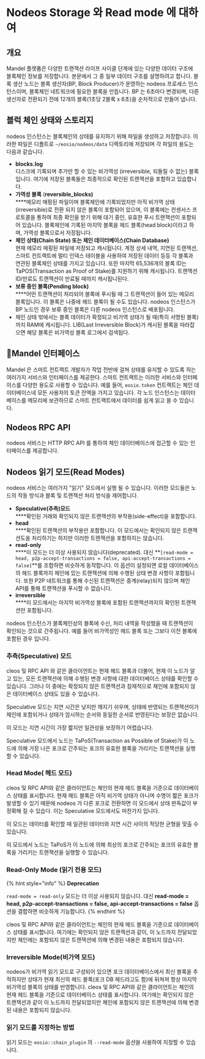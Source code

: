 # Nodeos Storage 와 Read mode 에 대하여

## 개요

Mandel 플랫폼은 다양한 트랜잭션 라이프 사이클 단계에 있는 다양한 데이터 구조에 블록체인 정보를 저장합니다. 본문에서 그 중 일부 데이터 구조를 설명하려고 합니다. 블록 생산 노드는 블록 생산자(BP, Block Producer)가 운영하는 nodeos 프로세스 인스턴스이며, 블록체인 네트워크에 필요한 블록을 만듭니다. BP 는 6초마다 변경되며, 다른 생산자로 전환되기 전에 12개의 블록(1초당 2블록 x 6초)을 순차적으로 만들어 냅니다.

## 블럭 체인 상태와 스토리지

nodeos 인스턴스는 블록체인의 상태를 유지하기 위해 파일을 생성하고 저장합니다. 이러한 파일은 디폴트로 `~/eosio/nodeos/data` 디렉토리에 저장되며 각 파일의 용도는 다음과 같습니다.

* **blocks.log** \
  디스크에 기록되며 추가만 할 수 있는 비가역성 (irreversible, 되돌릴 수 없는) 블록입니다. 여기에 저장된 블록들은 최종적으로 확인된 트랜잭션을 포함하고 있습합니다.
* **가역성 블록** (**reversible\_blocks)**\
  ****메모리 매핑된 파일이며 블록체인에 기록되었지만 아직 비가역 상태(irreversible)로 전환 되지 않은 블록이 포함되어 있으며, 이 블록에는 컨센서스 프로토콜을 통하여 최종 확인을 받기 위해 대기 중인, 유효한 푸시 트랜잭션이 포함되어 있습니다. 블록체인에 기록된 마지막 블록을 헤드 블록(head block)이라고 하며, 가역성 블록으로서 저장됩니다.
* **체인 상태(Chain State) 또는 체인 데이터베이스(Chain Database)** \
  현재 메모리 매핑된 파일에 저장되고 캐시됩니다. 계정 상세 내역, 지연된 트랜잭션, 스마트 컨트랙트에 멀티 인덱스 테이블을 사용하여 저장된 데이터 등등 각 블록과 연관된 블록체인 상태를 가지고 있습니다. 또한 마지막 65,536개의 블록 ID는 TaPOS(Transaction as Proof of Stake)를 지원하기 위해 캐시됩니다. 트랜잭션 ID/만료도 트랜잭션이 만료될 때까지 캐시됩니된다.
* **보류 중인 블록(Pending block)**\
  ****어떤 트랜잭션이 처리되어 블록에 푸시될 때 그 트랜잭션이 들어 있는 메모리 블록입니다. 이 블록은 나중에 헤드 블록이 될 수도 있습니다. nodeos 인스턴스가 BP 노드인 경우 보류 중인 블록은 다른 nodeos 인스턴스로 배포됩니다.
* 체인 상태 밖에서는 블록 데이터가 확정되고 비가역 상태가 될 때(특히 서명된 블록)까지 RAM에 캐시됩니다. LIB(Last Irreversible Block)가 캐시된 블록을 따라잡으면 해당 블록은 비가역성 블록 로그에서 검색됩다.

## Mandel 인터페이스

Mandel 은 스마트 컨트랙트 개발자가 작업 전반에 걸쳐 상태를 유지할 수 있도록 하는 여러가지 서비스와 인터페이스를 제공한다. 스마트 컨트랙트는 이러한 서비스와 인터페이스를 다양한 용도로 사용할 수 있습니다. 예를 들어, `eosio.token` 컨트랙트는 체인 데이터베이스네 모든 사용자의 토큰 잔액을 가지고 있습니다. 각 노드 인스턴스는 데이터베이스를 메모리에 보관하므로 스마트 컨트랙트에서 데이터를 쉽게 읽고 쓸 수 있습니다.

## Nodeos RPC API

nodeos 서비스는 HTTP RPC API 를 통하여 체인 데이터베이스에 접근할 수 있는 인터페이스를 제공합니다.

## Nodeos 읽기 모드(Read Modes)

nodeos 서비스는 여러가지 "읽기" 모드에서 실행 될 수 있습니다. 이러한 모드들은 노드의 작동 방식과 블록 및 트랜잭션 처리 방식을 제어합니다.

* **Speculative(추측)모드**\
  ****확인된 거래와 확인되지 않은 트랜잭션의 부작용(side-effect)을 포함합니다.
* **head**\
  ****확인된 트랜잭션의 부작용만 포함합니다. 이 모드에서는 확인되지 않은 트랜잭션도을 처리하기는 하지만 이러한 트랜잭션을 포함하지는 않습니다.
* **read-only**\
  ****이 모드는 더 이상 사용되지 않습니다(deprecated). 대신 \*\*`[read-mode = head, p2p-accept-transactions = false, api-accept-transactions = false]`\*\*를 조합하면 비슷하게 동작합니다. 이 옵션이 설정되면 로컬 데이터베이스의 헤드 블록까지 체인에 있는 트랜잭션에 의해 수행된 상태 변경 사항이 포함됩니다. 또한 P2P 네트워크를 통해 수신된 트랜잭션은 중계(relay)되지 않으며 체인 API를 통해 트랜잭션을 푸시할 수 없습니다.
* **irreversible**\
  ****이 모드에서는 마지막 비가역성 블록에 포함된 트랜잭션까지의 확인된 트랜잭션만 포함됩니다.

nodeos 인스턴스가 블록체인상의 블록에 수신, 처리 내역을 작성했을 때 트랜잭션이 확인되는 것으로 간주됩니다. 예를 들어 비가역성인 헤드 블록 또는 그보다 이전 블록에 포함된 경우 입니다.

### **추측(Speculative) 모드**

cleos 및 RPC API 와 같은 클라이언트는 현재 헤드 블록과 더불어, 현재 이 노드가 알고 있는, 모든 트랜잭션에 의해 수행된 변경 사항에 대한 데이터베이스 상태를 확인할 수 있습니다. 그러나 이 중에는 확정되지 않은 트랜잭션과 잠재적으로 체인에 포함되지 않은 데이터베이스 상태도 있을 수 있습니다.

Speculative 모드는 지연 시간은 낮지만 깨지기 쉬우며, 상태에 반영되는 트랜잭션이가 체인에 포함되거나 상태가 암시하는 순서와 동일한 순서로 반영된다는 보장은 없습니다.

이 모드는 지연 시간이 가장 짧지만 일관성을 보장하기 어렵습니다.

Speculative 모드에서 노드는 TaPoS(Transaction as Possible of Stake)가 이 노드에 의해 가장 나은 포크로 간주되는 포크의 유효한 블록을 가리키는 트랜잭션을 실행할 수 있습니다.

### Head Mode( 헤드 모드)

cleos 및 RPC API와 같은 클라이언트는 체인의 현재 헤드 블록을 기준으로 데이터베이스 상태를 표시합니다. 현재 헤드 블록은 아직 비가역 상태가 아니며 수명이 짧은 포크가 발생할 수 있기 때문에 nodeos 가 다른 포크로 전환하면 이 모드에서 상태 판독값이 부정확해 질 수 있습다. 이는 Speculative 모드에서도 마찬가지 입니다.

이 모드는 데이터를 확인할 때 일관된 데이터와 지연 시간 사이의 적당한 균형을 맞출 수 있습니다.

이 모드에서 노드는 TaPoS가 이 노드에 의해 최상의 포크로 간주되는 포크의 유효한 블록을 가리키는 트랜잭션을 실행할 수 있습니다.

### Read-Only Mode (읽기 전용 모드)

{% hint style="info" %}
**Deprecation**&#x20;

`read-mode = read-only` 모드는 더 이상 사용되지 않습니다. 대신 **read-mode = head, p2p-accept-transactions = false, api-accept-transactions = false** 옵션을 결합하면 비슷하게 기능합니다.
{% endhint %}

cleos 및 RPC API와 같은 클라이언트는 체인의 현재 헤드 블록을 기준으로 데이터베이스 상태를 표시합니다. 여기에는 확인되지 않은 트랜잭션과 같이, 이 노드까지 전달되었지만 체인에는 포함되지 않은 트랜잭션에 의해 변경된 내용은 포함되지 않습니다.

### Irreversible Mode(비가역 모드)

nodeos가 비가역 읽기 모드로 구성되어 있으면 포크 데이터베이스에서 최신 블록을 추적하지만 상태가 현재 최신의 헤드 블록(포크 DB 헤드라고도 함)에 뒤쳐져 항상 마지막 비가역성 블록의 상태를 반영합니다. cleos 및 RPC API와 같은 클라이언트는 체인의 현재 헤드 블록을 기준으로 데이터베이스 상태를 표시합니다. 여기에는 확인되지 않은 트랜잭션과 같이 이 노드까지 전달되었지만 체인에 포함되지 않은 트랜잭션에 의해 변경된 내용은 포함되지 않습니다.

### 읽기 모드를 지정하는 방법

읽기 모드는 `eosio::chain_plugin` 의 `--read-mode` 옵션을 사용하여 지정할 수 있습니다.
